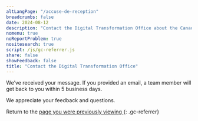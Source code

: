 ```yaml
---
altLangPage: "/accuse-de-reception"
breadcrumbs: false
date: 2024-08-12
description: "Contact the Digital Transformation Office about the Canada.ca design system."
nomenu: true
noReportProblem: true
nositesearch: true
script: /js/gc-referrer.js
share: false
showFeedback: false
title: "Contact the Digital Transformation Office"
---
```

We’ve received your message. If you provided an email, a team member will get back to you within 5 business days.

We appreciate your feedback and questions.

Return to the [ page you were previously viewing ]( / ){: .gc-referrer}
